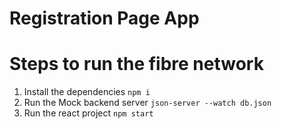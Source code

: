 # Registration Page App

# Steps to run the fibre network
1. Install the dependencies
    `npm i`
2. Run the Mock backend server 
    `json-server --watch db.json`
3. Run the react project
    `npm start`



